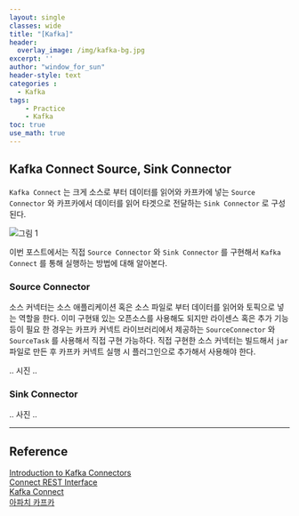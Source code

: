 ```yaml
--- 
layout: single
classes: wide
title: "[Kafka]"
header:
  overlay_image: /img/kafka-bg.jpg
excerpt: ''
author: "window_for_sun"
header-style: text
categories :
  - Kafka
tags:
    - Practice
    - Kafka
toc: true
use_math: true
---  
```


## Kafka Connect Source, Sink Connector
`Kafka Connect` 는 크게 소스로 부터 데이터를 읽어와 카프카에 넣는 `Source Connector` 와 
카프카에서 데이터를 읽어 타겟으로 전달하는 `Sink Connector` 로 구성된다. 

![그림 1]({{site.baseurl}}/img/kafka/kafka-connect-source-sink-connector-1.drawio.png)

이번 포스트에서는 직접 `Source Connector` 와 `Sink Connector` 를 구현해서 `Kafka Connect` 를 통해 실행하는 방법에 대해 알아본다.  

### Source Connector
소스 커넥터는 소스 애플리케이션 혹은 소스 파일로 부터 데이터를 읽어와 토픽으로 넣는 역할을 한다. 
이미 구현돼 있는 오픈소스를 사용해도 되지만 라이센스 혹은 추가 기능등이 필요 한 경우는 카프카 커넥트 라이브러리에서 제공하는 
`SourceConnector` 와 `SourceTask` 를 사용해서 직접 구현 가능하다. 
직접 구현한 소스 커넥터는 빌드해서 `jar` 파일로 만든 후 카프카 커넥트 실행 시 플러그인으로 추가해서 사용해야 한다. 

.. 시진 .. 

### Sink Connector


.. 사진 ..

---  
## Reference
[Introduction to Kafka Connectors](https://www.baeldung.com/kafka-connectors-guide)  
[Connect REST Interface](https://docs.confluent.io/platform/current/connect/references/restapi.html#status-and-errors)  
[Kafka Connect](https://docs.confluent.io/platform/current/connect/index.html#how-kafka-connect-works)  
[아파치 카프카](https://search.shopping.naver.com/book/catalog/32441032476?cat_id=50010586&frm=PBOKPRO&query=%EC%95%84%ED%8C%8C%EC%B9%98+%EC%B9%B4%ED%94%84%EC%B9%B4&NaPm=ct%3Dlct7i9tk%7Cci%3D2f9c1d6438c3f4f9da08d96a90feeae208606125%7Ctr%3Dboknx%7Csn%3D95694%7Chk%3D60526a01880cb183c9e8b418202585d906f26cb4)  
